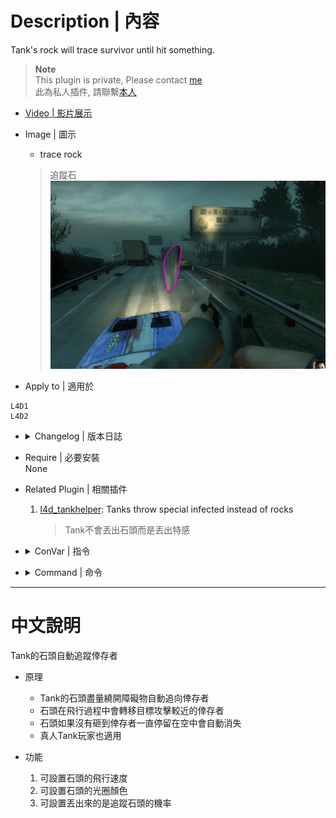 # Description | 內容
Tank's rock will trace survivor until hit something.

> __Note__ <br/>
This plugin is private, Please contact [me](https://github.com/fbef0102/Game-Private_Plugin#私人插件列表-private-plugins-list)<br/>
此為私人插件, 請聯繫[本人](https://github.com/fbef0102/Game-Private_Plugin#私人插件列表-private-plugins-list)

* [Video | 影片展示](https://youtu.be/W45JutNDX0Q)

* Image | 圖示
	* trace rock
	> 追蹤石
	<br/>![l4d_tracerock_1](image/l4d_tracerock_1.jpg)

* Apply to | 適用於
```
L4D1
L4D2
```

* <details><summary>Changelog | 版本日誌</summary>

	```php
	//Pan Xiaohai @ 2010-2011
	//Harry @ 2021-2012
	```
	* v1.3
		* Request by 壹梦
		* Remake code
		* Add Glow (L4D2 only)
		* Add rock's self kill timer

	* v1.0
		* [By Pan Xiaohai](https://forums.alliedmods.net/showthread.php?t=134537)
</details>

* Require | 必要安裝
	<br/>None

* Related Plugin | 相關插件
	1. [l4d_tankhelper](https://github.com/fbef0102/L4D1_2-Plugins/tree/master/l4d_tankhelper): Tanks throw special infected instead of rocks
		> Tank不會丟出石頭而是丟出特感

* <details><summary>ConVar | 指令</summary>

	* cfg/sourcemod/l4d_tracerock.cfg
	```php
	// The chance of trace of rock [0-100](int)
	l4d_tracerock_chance "100"

	//  0=Disable, 1=Enable this plugin 
	l4d_tracerock_enable "1"

	// (L4D2) Set trace rock's glow color. RGB Color255 - Red Green Blue. [-1 -1 -1: Random]
	l4d_tracerock_glow_color "-1 -1 -1"

	// (L4D2) Add a flashing effect on glowing trace rock.(0 = OFF, 1 = ON)
	l4d_tracerock_glow_flashing "1"

	// (L4D2) Set trace rock's glow range
	l4d_tracerock_glow_range "1500"

	// (L4D2) Set trace rock's glow type. 0 = OFF, 1 = OnUse (doesn't works well), 2 = OnLookAt (doesn't works well), 3 = Constant (better results)
	l4d_tracerock_glow_type "3"

	// Set trace rock's self kill timer.
	l4d_tracerock_kill "30.0"

	// Trace rock's speed
	l4d_tracerock_speed "300"

	// Trace rock update time interval.
	l4d_tracerock_time_interval "0.03"
	```
</details>

* <details><summary>Command | 命令</summary>
	
	None
</details>

- - - -
# 中文說明
Tank的石頭自動追蹤倖存者

* 原理
	* Tank的石頭盡量繞開障礙物自動追向倖存者
	* 石頭在飛行過程中會轉移目標攻擊較近的倖存者
	* 石頭如果沒有砸到倖存者一直停留在空中會自動消失
	* 真人Tank玩家也適用

* 功能
	1. 可設置石頭的飛行速度
	2. 可設置石頭的光圈顏色
	3. 可設置丟出來的是追蹤石頭的機率
